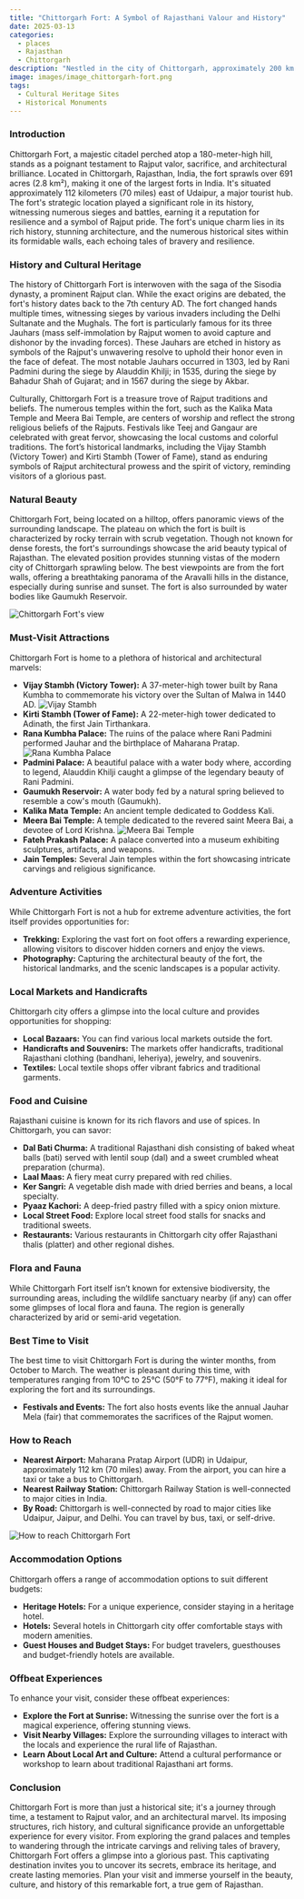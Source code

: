 ```yaml
---
title: "Chittorgarh Fort: A Symbol of Rajasthani Valour and History"
date: 2025-03-13
categories:
  - places
  - Rajasthan
  - Chittorgarh
description: "Nestled in the city of Chittorgarh, approximately 200 km from Jaipur, Chittorgarh Fort is a majestic symbol of Rajasthani valour and history. This UNESCO World Heritage Site is renowned for its impressive fortifications, palaces, and temples. The fort's rich history includes the legendary tale of Rani Padmini, who led her people against Allaudin Khilji's invasion, making it a must-visit destination for those interested in India's historical heritage."
image: images/image_chittorgarh-fort.png
tags: 
  - Cultural Heritage Sites
  - Historical Monuments
---
```



### **Introduction**

Chittorgarh Fort, a majestic citadel perched atop a 180-meter-high hill, stands as a poignant testament to Rajput valor, sacrifice, and architectural brilliance. Located in Chittorgarh, Rajasthan, India, the fort sprawls over 691 acres (2.8 km²), making it one of the largest forts in India. It's situated approximately 112 kilometers (70 miles) east of Udaipur, a major tourist hub. The fort's strategic location played a significant role in its history, witnessing numerous sieges and battles, earning it a reputation for resilience and a symbol of Rajput pride.  The fort's unique charm lies in its rich history, stunning architecture, and the numerous historical sites within its formidable walls, each echoing tales of bravery and resilience.

### **History and Cultural Heritage**

The history of Chittorgarh Fort is interwoven with the saga of the Sisodia dynasty, a prominent Rajput clan. While the exact origins are debated, the fort's history dates back to the 7th century AD. The fort changed hands multiple times, witnessing sieges by various invaders including the Delhi Sultanate and the Mughals.  The fort is particularly famous for its three Jauhars (mass self-immolation by Rajput women to avoid capture and dishonor by the invading forces). These Jauhars are etched in history as symbols of the Rajput's unwavering resolve to uphold their honor even in the face of defeat. The most notable Jauhars occurred in 1303, led by Rani Padmini during the siege by Alauddin Khilji; in 1535, during the siege by Bahadur Shah of Gujarat; and in 1567 during the siege by Akbar.

Culturally, Chittorgarh Fort is a treasure trove of Rajput traditions and beliefs. The numerous temples within the fort, such as the Kalika Mata Temple and Meera Bai Temple, are centers of worship and reflect the strong religious beliefs of the Rajputs. Festivals like Teej and Gangaur are celebrated with great fervor, showcasing the local customs and colorful traditions. The fort’s historical landmarks, including the Vijay Stambh (Victory Tower) and Kirti Stambh (Tower of Fame), stand as enduring symbols of Rajput architectural prowess and the spirit of victory, reminding visitors of a glorious past.

### **Natural Beauty**

Chittorgarh Fort, being located on a hilltop, offers panoramic views of the surrounding landscape. The plateau on which the fort is built is characterized by rocky terrain with scrub vegetation. Though not known for dense forests, the fort's surroundings showcase the arid beauty typical of Rajasthan.  The elevated position provides stunning vistas of the modern city of Chittorgarh sprawling below. The best viewpoints are from the fort walls, offering a breathtaking panorama of the Aravalli hills in the distance, especially during sunrise and sunset. The fort is also surrounded by water bodies like Gaumukh Reservoir.

<img src="placeholder_chittorgarh_natural_beauty.jpg" alt="Chittorgarh Fort's view">

### **Must-Visit Attractions**

Chittorgarh Fort is home to a plethora of historical and architectural marvels:

*   **Vijay Stambh (Victory Tower):** A 37-meter-high tower built by Rana Kumbha to commemorate his victory over the Sultan of Malwa in 1440 AD. <img src="placeholder_vijay_stambh.jpg" alt="Vijay Stambh">
*   **Kirti Stambh (Tower of Fame):** A 22-meter-high tower dedicated to Adinath, the first Jain Tirthankara.
*   **Rana Kumbha Palace:** The ruins of the palace where Rani Padmini performed Jauhar and the birthplace of Maharana Pratap. <img src="placeholder_rana_kumbha_palace.jpg" alt="Rana Kumbha Palace">
*   **Padmini Palace:** A beautiful palace with a water body where, according to legend, Alauddin Khilji caught a glimpse of the legendary beauty of Rani Padmini.
*   **Gaumukh Reservoir:** A water body fed by a natural spring believed to resemble a cow's mouth (Gaumukh).
*   **Kalika Mata Temple:** An ancient temple dedicated to Goddess Kali.
*   **Meera Bai Temple:** A temple dedicated to the revered saint Meera Bai, a devotee of Lord Krishna. <img src="placeholder_meera_bai_temple.jpg" alt="Meera Bai Temple">
*   **Fateh Prakash Palace:** A palace converted into a museum exhibiting sculptures, artifacts, and weapons.
*   **Jain Temples:** Several Jain temples within the fort showcasing intricate carvings and religious significance.

### **Adventure Activities**

While Chittorgarh Fort is not a hub for extreme adventure activities, the fort itself provides opportunities for:

*   **Trekking:** Exploring the vast fort on foot offers a rewarding experience, allowing visitors to discover hidden corners and enjoy the views.
*   **Photography:** Capturing the architectural beauty of the fort, the historical landmarks, and the scenic landscapes is a popular activity.

### **Local Markets and Handicrafts**

Chittorgarh city offers a glimpse into the local culture and provides opportunities for shopping:

*   **Local Bazaars:** You can find various local markets outside the fort.
*   **Handicrafts and Souvenirs:** The markets offer handicrafts, traditional Rajasthani clothing (bandhani, leheriya), jewelry, and souvenirs.
*   **Textiles:** Local textile shops offer vibrant fabrics and traditional garments.

### **Food and Cuisine**

Rajasthani cuisine is known for its rich flavors and use of spices. In Chittorgarh, you can savor:

*   **Dal Bati Churma:** A traditional Rajasthani dish consisting of baked wheat balls (bati) served with lentil soup (dal) and a sweet crumbled wheat preparation (churma).
*   **Laal Maas:** A fiery meat curry prepared with red chilies.
*   **Ker Sangri:** A vegetable dish made with dried berries and beans, a local specialty.
*   **Pyaaz Kachori:** A deep-fried pastry filled with a spicy onion mixture.
*   **Local Street Food:** Explore local street food stalls for snacks and traditional sweets.
*   **Restaurants:** Various restaurants in Chittorgarh city offer Rajasthani thalis (platter) and other regional dishes.

### **Flora and Fauna**

While Chittorgarh Fort itself isn’t known for extensive biodiversity, the surrounding areas, including the wildlife sanctuary nearby (if any) can offer some glimpses of local flora and fauna. The region is generally characterized by arid or semi-arid vegetation.

### **Best Time to Visit**

The best time to visit Chittorgarh Fort is during the winter months, from October to March. The weather is pleasant during this time, with temperatures ranging from 10°C to 25°C (50°F to 77°F), making it ideal for exploring the fort and its surroundings.

*   **Festivals and Events:** The fort also hosts events like the annual Jauhar Mela (fair) that commemorates the sacrifices of the Rajput women.

### **How to Reach**

*   **Nearest Airport:** Maharana Pratap Airport (UDR) in Udaipur, approximately 112 km (70 miles) away. From the airport, you can hire a taxi or take a bus to Chittorgarh.
*   **Nearest Railway Station:** Chittorgarh Railway Station is well-connected to major cities in India.
*   **By Road:** Chittorgarh is well-connected by road to major cities like Udaipur, Jaipur, and Delhi. You can travel by bus, taxi, or self-drive.

<img src="placeholder_how_to_reach_chittorgarh.jpg" alt="How to reach Chittorgarh Fort">

### **Accommodation Options**

Chittorgarh offers a range of accommodation options to suit different budgets:

*   **Heritage Hotels:** For a unique experience, consider staying in a heritage hotel.
*   **Hotels:** Several hotels in Chittorgarh city offer comfortable stays with modern amenities.
*   **Guest Houses and Budget Stays:** For budget travelers, guesthouses and budget-friendly hotels are available.

### **Offbeat Experiences**

To enhance your visit, consider these offbeat experiences:

*   **Explore the Fort at Sunrise:** Witnessing the sunrise over the fort is a magical experience, offering stunning views.
*   **Visit Nearby Villages:** Explore the surrounding villages to interact with the locals and experience the rural life of Rajasthan.
*   **Learn About Local Art and Culture:** Attend a cultural performance or workshop to learn about traditional Rajasthani art forms.

### **Conclusion**

Chittorgarh Fort is more than just a historical site; it's a journey through time, a testament to Rajput valor, and an architectural marvel. Its imposing structures, rich history, and cultural significance provide an unforgettable experience for every visitor. From exploring the grand palaces and temples to wandering through the intricate carvings and reliving tales of bravery, Chittorgarh Fort offers a glimpse into a glorious past. This captivating destination invites you to uncover its secrets, embrace its heritage, and create lasting memories. Plan your visit and immerse yourself in the beauty, culture, and history of this remarkable fort, a true gem of Rajasthan.


